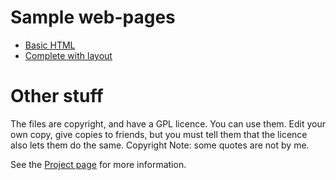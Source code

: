 # Sample web-pages
- [Basic HTML](Basic-HTML/page.html)
- [Complete with layout](complete/page.html)

# Other stuff
The files are copyright, and have a GPL licence. You can use them. Edit your own copy, give copies to friends, but you must tell them that the licence also lets them do the same. Copyright Note: some quotes are not by me.

See the [Project page](https://github.com/richard-delorenzi/web-site-design) for more information.